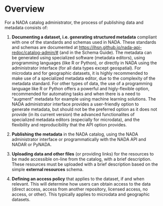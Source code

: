 # Overview

For a NADA catalog administrator, the process of publishing data and metadata consists of:

1.  **Documenting a dataset, i.e. generating structured metadata** compliant with one of the standards and schemas used in NADA. These standards and schemas are documented at https://ihsn.github.io/nada-api-redoc/catalog-admin/# (and in the Schema Guide). The metadata can be generated using specialized software (metadata editors), using programming languages (like R or Python), or directly in NADA using the administrator interface (for all data types except geospatial). For microdata and for geographic datasets, it is highly recommended to make use of a specialized metadata editor, due to the complexity of the metadata standard. For other types of data, the use of a programming language like R or Python offers a powerful and higly-flexible option, recommended for automating tasks and when there is a need to "augment" metadata for example using machine learning solutions. The NADA administrator interface provides a user-friendly option to generate metadata, but should not be the preferred option as it does not provide (in its current version) the advanced functionalites of specialized metadata editors (especially for microdata), and the flexibility and reproducibility that the API option provides. 

2. **Publishing the metadata** in the NADA catalog, using the NADA administrator interface or programmatically with the NADA API and NADAR or PyNADA.

3. **Uploading data and other files** (or providing links) for the resources to be made accessible on-line from the catalog, with a brief description. These resources must be uploaded with a brief description based on the simple **external resources** schema.

4. **Defining an access policy** that applies to the dataset, if and when relevant. This will determine how users can obtain access to the data (direct access, access from another repository, licensed access, no access, or other). This typically applies to microdata and geographic datasets.

